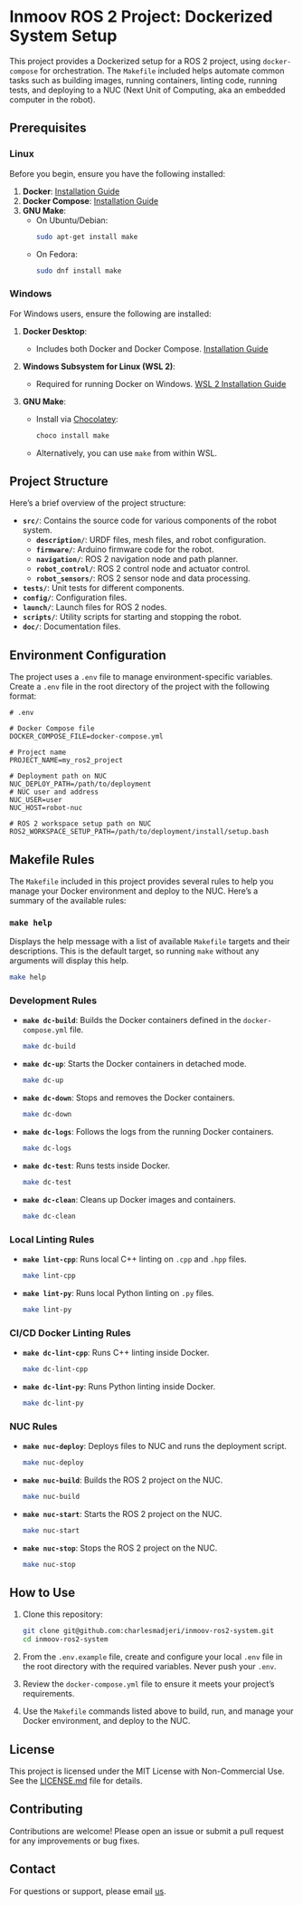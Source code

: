 # Inmoov ROS 2 Project: Dockerized System Setup

This project provides a Dockerized setup for a ROS 2 project, using `docker-compose` for orchestration. The `Makefile` included helps automate common tasks such as building images, running containers, linting code, running tests, and deploying to a NUC (Next Unit of Computing, aka an embedded computer in the robot).

## Prerequisites

### Linux

Before you begin, ensure you have the following installed:

1. **Docker**: [Installation Guide](https://docs.docker.com/engine/install/)
2. **Docker Compose**: [Installation Guide](https://docs.docker.com/compose/install/)
3. **GNU Make**:
    - On Ubuntu/Debian:
      ```bash
      sudo apt-get install make
      ```
    - On Fedora:
      ```bash
      sudo dnf install make
      ```

### Windows

For Windows users, ensure the following are installed:

1. **Docker Desktop**:
    - Includes both Docker and Docker Compose. [Installation Guide](https://docs.docker.com/desktop/install/windows-install/)

2. **Windows Subsystem for Linux (WSL 2)**:
    - Required for running Docker on Windows. [WSL 2 Installation Guide](https://docs.microsoft.com/en-us/windows/wsl/install)

3. **GNU Make**:
    - Install via [Chocolatey](https://chocolatey.org/):
      ```powershell
      choco install make
      ```
    - Alternatively, you can use `make` from within WSL.

## Project Structure

Here’s a brief overview of the project structure:

- **`src/`**: Contains the source code for various components of the robot system.
    - **`description/`**: URDF files, mesh files, and robot configuration.
    - **`firmware/`**: Arduino firmware code for the robot.
    - **`navigation/`**: ROS 2 navigation node and path planner.
    - **`robot_control/`**: ROS 2 control node and actuator control.
    - **`robot_sensors/`**: ROS 2 sensor node and data processing.
- **`tests/`**: Unit tests for different components.
- **`config/`**: Configuration files.
- **`launch/`**: Launch files for ROS 2 nodes.
- **`scripts/`**: Utility scripts for starting and stopping the robot.
- **`doc/`**: Documentation files.

## Environment Configuration

The project uses a `.env` file to manage environment-specific variables. Create a `.env` file in the root directory of the project with the following format:

```env
# .env

# Docker Compose file
DOCKER_COMPOSE_FILE=docker-compose.yml

# Project name
PROJECT_NAME=my_ros2_project

# Deployment path on NUC
NUC_DEPLOY_PATH=/path/to/deployment
# NUC user and address
NUC_USER=user
NUC_HOST=robot-nuc

# ROS 2 workspace setup path on NUC
ROS2_WORKSPACE_SETUP_PATH=/path/to/deployment/install/setup.bash
```

## Makefile Rules

The `Makefile` included in this project provides several rules to help you manage your Docker environment and deploy to the NUC. Here’s a summary of the available rules:

### `make help`

Displays the help message with a list of available `Makefile` targets and their descriptions. This is the default target, so running `make` without any arguments will display this help.

```sh
make help
```

### Development Rules
- **`make dc-build`**: Builds the Docker containers defined in the `docker-compose.yml` file.

  ```sh
  make dc-build
  ```

- **`make dc-up`**: Starts the Docker containers in detached mode.

  ```sh
  make dc-up
  ```

- **`make dc-down`**: Stops and removes the Docker containers.

  ```sh
  make dc-down
  ```

- **`make dc-logs`**: Follows the logs from the running Docker containers.

  ```sh
  make dc-logs
  ```

- **`make dc-test`**: Runs tests inside Docker.

  ```sh
  make dc-test
  ```

- **`make dc-clean`**: Cleans up Docker images and containers.

  ```sh
  make dc-clean
  ```

### Local Linting Rules
- **`make lint-cpp`**: Runs local C++ linting on `.cpp` and `.hpp` files.

  ```sh
  make lint-cpp
  ```

- **`make lint-py`**: Runs local Python linting on `.py` files.

  ```sh
  make lint-py
  ```

### CI/CD Docker Linting Rules
- **`make dc-lint-cpp`**: Runs C++ linting inside Docker.

  ```sh
  make dc-lint-cpp
  ```

- **`make dc-lint-py`**: Runs Python linting inside Docker.

  ```sh
  make dc-lint-py
  ```

### NUC Rules
- **`make nuc-deploy`**: Deploys files to NUC and runs the deployment script.

  ```sh
  make nuc-deploy
  ```

- **`make nuc-build`**: Builds the ROS 2 project on the NUC.

  ```sh
  make nuc-build
  ```

- **`make nuc-start`**: Starts the ROS 2 project on the NUC.

  ```sh
  make nuc-start
  ```

- **`make nuc-stop`**: Stops the ROS 2 project on the NUC.

  ```sh
  make nuc-stop
  ```

## How to Use

1. Clone this repository:

   ```sh
   git clone git@github.com:charlesmadjeri/inmoov-ros2-system.git
   cd inmoov-ros2-system
   ```

2. From the `.env.example` file, create and configure your local `.env` file in the root directory with the required variables. Never push your `.env`.

3. Review the `docker-compose.yml` file to ensure it meets your project’s requirements.

4. Use the `Makefile` commands listed above to build, run, and manage your Docker environment, and deploy to the NUC.

## License

This project is licensed under the MIT License with Non-Commercial Use. See the [LICENSE.md](LICENSE.md) file for details.

## Contributing

Contributions are welcome! Please open an issue or submit a pull request for any improvements or bug fixes.

## Contact

For questions or support, please email [us](mailto:inmoovros2contributi.numerate191@passmail.net).
